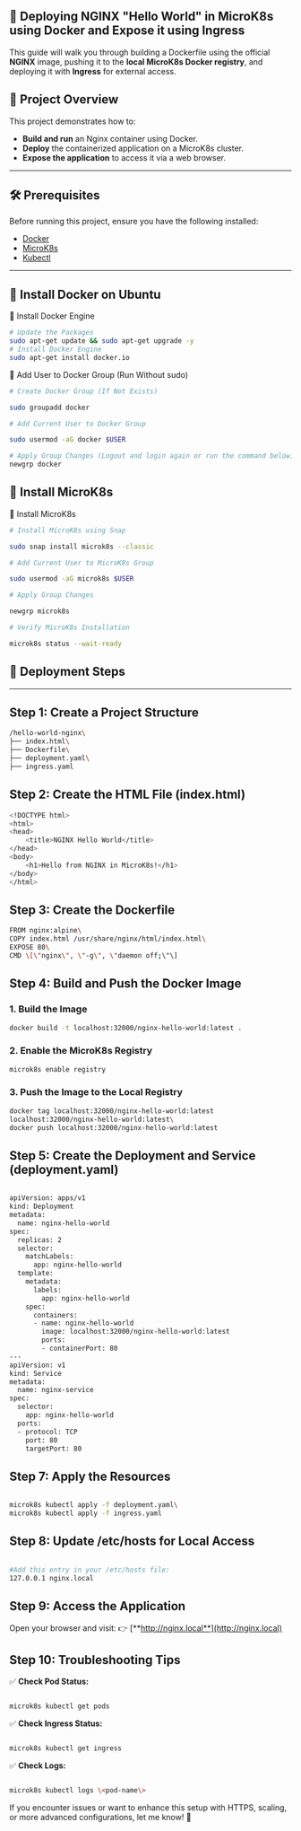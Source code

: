 ## 🚀 **Deploying NGINX "Hello World" in MicroK8s using Docker and Expose it using  Ingress**

This guide will walk you through building a Dockerfile using the
official **NGINX** image, pushing it to the **local MicroK8s Docker
registry**, and deploying it with **Ingress** for external access.

## 📖 Project Overview
This project demonstrates how to:
- **Build and run** an Nginx container using Docker.
- **Deploy** the containerized application on a MicroK8s cluster.
- **Expose the application** to access it via a web browser.

---

## 🛠️ Prerequisites
Before running this project, ensure you have the following installed:
- [Docker](https://docs.docker.com/get-docker/)
- [MicroK8s](https://microk8s.io/docs)
- [Kubectl](https://kubernetes.io/docs/tasks/tools/install-kubectl/)

---
## 🐳 Install Docker on Ubuntu
🐳 Install Docker Engine
``` sh
# Update the Packages
sudo apt-get update && sudo apt-get upgrade -y
# Install Docker Engine
sudo apt-get install docker.io

```
🔧 Add User to Docker Group (Run Without sudo)

``` sh
# Create Docker Group (If Not Exists)

sudo groupadd docker

# Add Current User to Docker Group

sudo usermod -aG docker $USER

# Apply Group Changes (Logout and login again or run the command below)
newgrp docker

```
## 🚢 Install MicroK8s

🚢 Install MicroK8s
``` sh
# Install MicroK8s using Snap

sudo snap install microk8s --classic

# Add Current User to MicroK8s Group

sudo usermod -aG microk8s $USER

# Apply Group Changes

newgrp microk8s

# Verify MicroK8s Installation

microk8s status --wait-ready
```


## 🚀 Deployment Steps

---

## **Step 1: Create a Project Structure**

```bash
/hello-world-nginx\
├── index.html\
├── Dockerfile\
├── deployment.yaml\
├── ingress.yaml
```
## **Step 2: Create the HTML File (index.html)**

```bash
<!DOCTYPE html> 
<html> 
<head> 
    <title>NGINX Hello World</title> 
</head> 
<body> 
    <h1>Hello from NGINX in MicroK8s!</h1> 
</body> 
</html>
```

## **Step 3: Create the Dockerfile**

``` sh
FROM nginx:alpine\
COPY index.html /usr/share/nginx/html/index.html\
EXPOSE 80\
CMD \[\"nginx\", \"-g\", \"daemon off;\"\]
```

## **Step 4: Build and Push the Docker Image**

### **1. Build the Image**

``` sh
docker build -t localhost:32000/nginx-hello-world:latest .
```

### **2. Enable the MicroK8s Registry**
 
``` sh
microk8s enable registry
```

### **3. Push the Image to the Local Registry**

``` sh
docker tag localhost:32000/nginx-hello-world:latest
localhost:32000/nginx-hello-world:latest\
docker push localhost:32000/nginx-hello-world:latest

```

## **Step 5: Create the Deployment and Service (deployment.yaml)**

``` sh

apiVersion: apps/v1 
kind: Deployment 
metadata: 
  name: nginx-hello-world 
spec: 
  replicas: 2 
  selector: 
    matchLabels: 
      app: nginx-hello-world 
  template: 
    metadata: 
      labels: 
        app: nginx-hello-world 
    spec: 
      containers: 
      - name: nginx-hello-world 
        image: localhost:32000/nginx-hello-world:latest 
        ports: 
        - containerPort: 80 
--- 
apiVersion: v1 
kind: Service 
metadata: 
  name: nginx-service 
spec: 
  selector: 
    app: nginx-hello-world 
  ports: 
  - protocol: TCP 
    port: 80 
    targetPort: 80 
  ```

## **Step 7: Apply the Resources**

``` sh

microk8s kubectl apply -f deployment.yaml\
microk8s kubectl apply -f ingress.yaml
```

## **Step 8: Update /etc/hosts for Local Access**

``` sh

#Add this entry in your /etc/hosts file:
127.0.0.1 nginx.local
```

## **Step 9: Access the Application**

Open your browser and visit: 👉
[**http://nginx.local**](http://nginx.local)

## **Step 10: Troubleshooting Tips**

✅ **Check Pod Status:**
 ``` sh

microk8s kubectl get pods
```

✅ **Check Ingress Status:**
``` sh

microk8s kubectl get ingress
```

✅ **Check Logs:**
``` sh

microk8s kubectl logs \<pod-name\>
```

If you encounter issues or want to enhance this setup with HTTPS,
scaling, or more advanced configurations, let me know! 🚀
